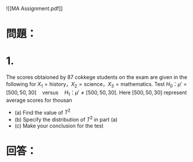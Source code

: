 ![[MA Assignment.pdf]]
# 問題：
# 1.
The scores obtaioned by 87 cokkege students on the exam are given in the following for $X_1=\text{history}，X_2=\text{science}，X_3=\text{mathematics}$. Test $H_0：\mu'=[500,50,30]\quad \text{versus}\quad H_1：\mu'\neq [500,50,30]$. Here $[500,50,30]$ represent average scores for thousan
- (a) Find the value of $T^2$
- (b) Specify the distribution of $T^2$ in part (a)
- (c) Make your conclusion for the test

# 回答：
